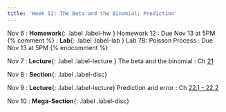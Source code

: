 ```yaml
---
title: 'Week 12: The Beta and the Binomial; Prediction'
---
```


Nov 6
: **Homework**{: .label .label-hw } Homework 12
    : Due Nov 13 at 5PM
{% comment %}
: **Lab**{: .label .label-lab } Lab 7B: Poisson Process
    : Due Nov 13 at 5PM
{% endcomment %}

Nov 7
: **Lecture**{: .label .label-lecture } The beta and the binomial
    : Ch [21](http://prob140.org/textbook/content/Chapter_21/00_The_Beta_and_the_Binomial.html)

Nov 8
: **Section**{: .label .label-disc}

Nov 9
: **Lecture**{: .label .label-lecture} Prediction and error
    : Ch [22.1 - 22.2](http://prob140.org/textbook/content/Chapter_22/00_Prediction.html)

Nov 10
: **Mega-Section**{: .label .label-disc}